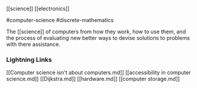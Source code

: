 [[science]]
[[electronics]]

#computer-science #discrete-mathematics

The [[science]] of computers from how they work, how to use them, and the process of evaluating new better ways to devise solutions to problems with there assistance.
### Lightning Links
[[Computer science isn't about computers.md]]     [[accessibility in computer science.md]]     [[Dijkstra.md]]     [[hardware.md]]     [[computer storage.md]]
